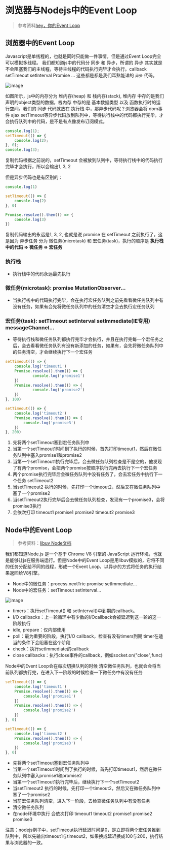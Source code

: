 # 浏览器与Nodejs中的Event Loop

>参考资料[hey，你的Event Loop](https://juejin.im/post/5b63b4cb6fb9a04fb4017f5a)

## 浏览器中的Event Loop

Javascript是单线程的，也就是同时只能做一件事情，但是通过Event Loop完全可以模拟多线程。
我们都知道js中的代码分 同步 和 异步，所谓的 异步 其实就是不会阻塞我们的主线程，等待主线程的代码执行完毕才会执行。callback setTimeout setInterval Promise ... 这些都是都是我们耳熟能详的 `异步` 代码。

![image](https://user-gold-cdn.xitu.io/2018/8/7/165136b9cec6173e?imageView2/0/w/1280/h/960/format/webp/ignore-error/1)

如图所示，js中的内存分为 堆内存(heap) 和 栈内存(stack), 堆内存 中存的是我们声明的object类型的数据，栈内存 中存的是 基本数据类型 以及 函数执行时的运行空间。我们的 同步 代码就放在 执行栈 中，那异步代码呢？浏览器会将 dom事件 ajax setTimeout等异步代码放到队列中，等待执行栈中的代码都执行完毕，才会执行队列中的代码，是不是有点像发布订阅模式。

```js
console.log(1);
setTimeout(() => {
    console.log(2);
}, 0);
console.log(3);
```

复制代码根据之前说的，setTimeout 会被放到队列中，等待执行栈中的代码执行完毕才会执行，所以会输出1, 3, 2

但是异步代码也是有区别的：

```js
console.log(1)

setTimeout(() => {
    console.log(2)
}, 0)

Promise.resolve().then(() => {
    console.log(3)
})
```

复制代码输出的永远是1, 3, 2, 也就是说 promise 在 setTimeout 之前执行了。这是因为 异步任务 分为 微任务(microtask) 和 宏任务(task)，执行的顺序是 **执行栈中的代码 => 微任务 => 宏任务**

### 执行栈

+ 执行栈中的代码永远最先执行

### 微任务(microtask): promise MutationObserver...

+ 当执行栈中的代码执行完毕，会在执行宏任务队列之前先看看微任务队列中有没有任务，如果有会先将微任务队列中的任务清空才会去执行宏任务队列

### 宏任务(task): setTimeout setInterval setImmediate(IE专用) messageChannel...

+ 等待执行栈和微任务队列都执行完毕才会执行，并且在执行完每一个宏任务之后，会去看看微任务队列有没有新添加的任务，如果有，会先将微任务队列中的任务清空，才会继续执行下一个宏任务

```js
setTimeout(() => {
	console.log('timeout1')
	Promise.resolve().then(() => {
			console.log('promise1')
	})
	Promise.resolve().then(() => {
			console.log('promise2')
	})
}, 100)

setTimeout(() => {
	console.log('timeout2')
	Promise.resolve().then(() => {
		console.log('promise3')
	})
}, 200)
```

1. 先将两个setTimeout塞到宏任务队列中
2. 当第一个setTimeout1时间到了执行的时候，首先打印timeout1，然后在微任务队列中塞入promise1和promise2
3. 当第一个setTimeout1执行完毕后，会去微任务队列检查是不是空的，他发现了有两个promise，会把两个promise按顺序执行完再去执行下一个宏任务
4. 两个promise执行完毕后会微任务队列中没有任务了，会去宏任务中执行下一个任务 setTimeout2
5. 当setTimeout2 执行的时候，先打印一个timeout2，然后又在微任务队列中塞了一个promise2
6. 当setTimeout2执行完毕后会去微任务队列检查，发现有一个promise3，会将promise3执行
7. 会依次打印 timeout1 promise1 promise2 timeout2 promise3

## Node中的Event Loop

>参考资料：[libuv Node文档](https://nodejs.org/en/docs/guides/event-loop-timers-and-nexttick/)

我们都知道Node.js 是一个基于 Chrome V8 引擎的 JavaScript 运行环境，也就是能够让js在服务端运行。但是Node中的Event Loop是用libuv模拟的，它将不同的任务分配给不同的线程，形成一个Event Loop，以异步的方式将任务的执行结果返回给V8引擎。

+ Node中的微任务：process.nextTric promise setImmediate...
+ Node中的宏任务：setTimeout setInterval...

![image](https://user-gold-cdn.xitu.io/2018/8/7/16513a7098f2101b?imageView2/0/w/1280/h/960/format/webp/ignore-error/1)

+ timers：执行setTimeout() 和 setInterval()中到期的callback。
+ I/O callbacks：上一轮循环中有少数的I/Ocallback会被延迟到这一轮的这一阶段执行
+ idle, prepare：仅内部使用
+ poll：最为重要的阶段，执行I/O   callback，检查有没有timers到期 timer在适当的条件下会阻塞在这个阶段
+ check：执行setImmediate的callback
+ close callbacks：执行close事件的callback，例如socket.on("close",func)

Node中的Event Loop会在每次切换队列的时候 清空微任务队列，也就会会将当前队列都执行完，在进入下一阶段的时候检查一下微任务中有没有任务

```js
setTimeout(() => {
    console.log('timeout1')
    Promise.resolve().then(() => {
        console.log('promise1')
    })
    Promise.resolve().then(() => {
        console.log('promise2')
    })
}, 0)

setTimeout(() => {
    console.log('timeout2')
    Promise.resolve().then(() => {
        console.log('promise3')
    })
}, 0)
```

+ 先将两个setTimeout塞到宏任务队列中
+ 当第一个setTimeout1时间到了执行的时候，首先打印timeout1，然后在微任务队列中塞入promise1和promise2
+ 当第一个setTimeout1执行完毕后，继续执行下一个setTimeout2
+ 当setTimeout2 执行的时候，先打印一个timeout2，然后又在微任务队列中塞了一个promise2
+ 当前宏任务队列清空，进入下一阶段，去检查微任务队列中有没有任务
+ 清空微任务队列
+ 在node环境中执行 会依次打印 timeout1 timeout2 promise1 promise2 promise3

注意：nodejs例子中，setTimeout执行延迟时间是0，是立即将两个宏任务推到队列中，所以先输出timeout1与timeout2，如果换成延迟换成100与200，执行结果与浏览器的一致。